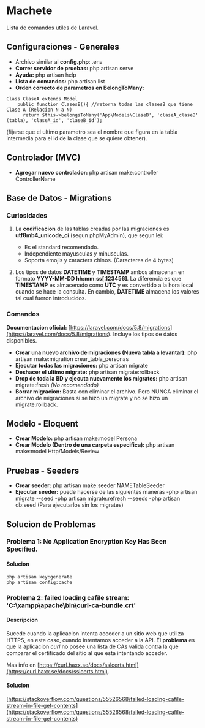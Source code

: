 # Machete

Lista de comandos utiles de Laravel.

## Configuraciones - Generales

- Archivo similar al **config.php**: .env
- **Correr servidor de pruebas:** php artisan serve
- **Ayuda:** php artisan help <comando>
- **Lista de comandos:** php artisan list
- **Orden correcto de parametros en BelongToMany:**
```
Class ClaseA extends Model
    public function ClasesB(){ //retorna todas las clasesB que tiene Clase A (Relacion N a N)
      return $this->belongsToMany('App\Models\ClaseB', 'claseA_claseB' (tabla), 'claseA_id', 'claseB_id');
```
(fijarse que el ultimo parametro sea el nombre que figura en la tabla intermedia para el id de la clase que se quiere obtener).

## Controlador (MVC)

- **Agregar nuevo controlador:** php artisan make:controller ControllerName

## Base de Datos - Migrations

### Curiosidades

1. La **codificacion** de las tablas creadas por las migraciones es **utf8mb4_unicode_ci** (segun phpMyAdmin), que segun lei:

   - Es el standard recomendado.
   - Independiente mayusculas y minusculas.
   - Soporta emojis y caracters chinos. (Caracteres de 4 bytes)

1. Los tipos de datos **DATETIME** y **TIMESTAMP** ambos almacenan en formato **YYYY-MM-DD hh:mm:ss[.123456]**. La diferencia es que **TIMESTAMP** es almacenado como **UTC** y es convertido a la hora local cuando se hace la consulta. En cambio, **DATETIME** almacena los valores tal cual fueron introducidos.

### Comandos

**Documentacion oficial:** [https://laravel.com/docs/5.8/migrations](https://laravel.com/docs/5.8/migrations). Incluye los tipos de datos disponibles.

- **Crear una nuevo archivo de migraciones (Nueva tabla a levantar):** php artisan make:migration crear_tabla_personas
- **Ejecutar todas las migraciones:** php artisan migrate
- **Deshacer el ultimo migrate:**  php artisan migrate:rollback
- **Drop de toda la BD y ejecuta nuevamente los migrates:** php artisan migrate:fresh  *(No recomendado)*
- **Borrar migracion:** Basta con eliminar el archivo. Pero NUNCA eliminar el archivo de migraciones si se hizo un migrate y no se hizo un migrate:rollback.

## Modelo - Eloquent

- **Crear Modelo:** php artisan make:model Persona
- **Crear Modelo (Dentro de una carpeta especifica):** php artisan make:model Http/Models/Review

## Pruebas - Seeders
- **Crear seeder:** php artisan make:seeder NAMETableSeeder
- **Ejecutar seeder:** puede hacerse de las siguientes maneras
    -php artisan migrate --seed
    -php artisan migrate:refresh --seeds
    -php artisan db:seed (Para ejecutarlos sin los migrates)
    
## Solucion de Problemas

### Problema 1: **No Application Encryption Key Has Been Specified.**

#### Solucion

```
php artisan key:generate
php artisan config:cache
```

### Problema 2: **failed loading cafile stream: 'C:\xampp\apache\bin\curl-ca-bundle.crt'**

#### Descripcion

Sucede cuando la aplicacion intenta acceder a un sitio web que utiliza HTTPS, en este caso, cuando intentamos acceder a la API. El **problema** es que la aplicacion *curl* no posee una lista de CAs valida contra la que comparar el certificado del sitio al que esta intentando acceder.

Mas info en [https://curl.haxx.se/docs/sslcerts.html](https://curl.haxx.se/docs/sslcerts.html).

#### Solucion

[https://stackoverflow.com/questions/55526568/failed-loading-cafile-stream-in-file-get-contents](https://stackoverflow.com/questions/55526568/failed-loading-cafile-stream-in-file-get-contents)
